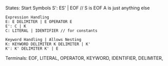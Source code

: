 

States:
    Start Symbols
    S': ES' | EOF // S is EOF A is just anything else

    Expression Handling
    E: E DELIMITER | E OPERATOR E
    E': C | K
    C: LITERAL | IDENTIFIER // for constants

    Keyword Handling | Allows Nesting
    K: KEYWORD DELIMITER K DELIMITER | K'
    K': K' DELIMITER K' | E 

    

Terminals:
    EOF,
    LITERAL,
    OPERATOR,
    KEYWORD,
    IDENTIFIER,
    DELIMITER,